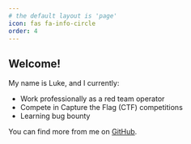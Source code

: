 ```yaml
---
# the default layout is 'page'
icon: fas fa-info-circle
order: 4
---
```


## Welcome!

My name is Luke, and I currently:
* Work professionally as a red team operator
* Compete in Capture the Flag (CTF) competitions
* Learning bug bounty 

You can find more from me on [GitHub](https://github.com/0x1uke).
